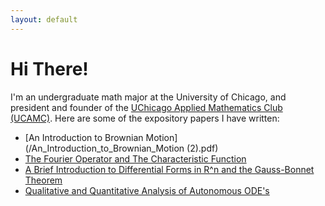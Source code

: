 ```yaml
---
layout: default
---
```


# Hi There! 

I'm an undergraduate math major at the University of Chicago, and president and founder of the [UChicago Applied Mathematics Club (UCAMC)](https://ucamc.github.io/). Here are some of the expository papers I have written:

- [An Introduction to Brownian Motion](/An_Introduction_to_Brownian_Motion (2).pdf)
- [The Fourier Operator and The Characteristic Function](/Bootcamp_Probability_Lecture.pdf)
- [A Brief Introduction to Differential Forms in R^n and the Gauss-Bonnet Theorem](/Nanavaty_FINAL.pdf)
- [Qualitative and Quantitative Analysis of Autonomous ODE's](/Bootcamp_ODE_Lecture_7_3_18.pdf)

[logo]: https://github.com/Anubhavn/anubhavn.github.io/blob/master/IMG_8715.jpg "Anubhav Picture"
